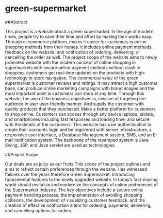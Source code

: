 # green-supermarket

##Abstract 

This project is a website about a green supermarket. In the age of modern times, people try to save their time and effort by making their works easy. Through e-commerce platform, makes it easier for customers in online shopping methods from their homes. It includes online payment methods, feedback on the website, and notification of ordering, delivering, or cancelling the order as well. The project scope of the website aims to newly promoted website with the modern concept of online shopping in supermarkets with secure online payment methods without clash in shopping. customers get real-time updates on the products with high-technology in-store navigation. The commercial value of the green supermarket is customer reviews and ratings. It may attract a high customer base, can produce online marketing campaigns with brand images and the most important point is customers can shop at any time. Through this website, the aim of the business objectives is, mission of targeting the audience in user user-friendly manner. And supply the customer with quality products that they purchased. Make a better platform for customers to shop online. Customers can access through any device laptops, tablets, and smartphones including fast responses and loading time, and secure with the details of the customers. This website has user authentication to create their accounts login and be registered with server infrastructure, a responsive user interface, a Database Management system, SMS, and an E-mail notification system. The backbone of the revamped system is Java Swing, JSP, and Java servlet are used as technologies. 


##Project Scope

Our deals are as juicy as our fruits This scope of the project outlines and aims to reflect certain preferences through the website. Has witnessed failures over the years therefore Green Supermarket. Introducing fundamental features to the newly upgraded website. In today’s fast-moving world should revitalize and modernize the concepts of online preferences of the Supermarket industry. The key objectives include a secure online payment handling process, the implementation of avoiding shopping collisions, the development of visualizing customer feedback, and the creation of effective notification alters for ordering, payments, delivering, and cancelling options for orders. 
